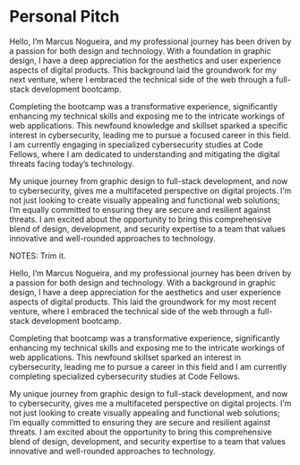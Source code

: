 # Personal Pitch

Hello, I’m Marcus Nogueira, and my professional journey has been driven by a passion for both design and technology. With a foundation in graphic design, I have a deep appreciation for the aesthetics and user experience aspects of digital products. This background laid the groundwork for my next venture, where I embraced the technical side of the web through a full-stack development bootcamp.

Completing the bootcamp was a transformative experience, significantly enhancing my technical skills and exposing me to the intricate workings of web applications. This newfound knowledge and skillset sparked a specific interest in cybersecurity, leading me to pursue a focused career in this field. I am currently engaging in specialized cybersecurity studies at Code Fellows, where I am dedicated to understanding and mitigating the digital threats facing today’s technology.

My unique journey from graphic design to full-stack development, and now to cybersecurity, gives me a multifaceted perspective on digital projects. I’m not just looking to create visually appealing and functional web solutions; I’m equally committed to ensuring they are secure and resilient against threats. I am excited about the opportunity to bring this comprehensive blend of design, development, and security expertise to a team that values innovative and well-rounded approaches to technology.

NOTES: Trim it.



Hello, I’m Marcus Nogueira, and my professional journey has been driven by a passion for both design and technology. With a background in graphic design, I have a deep appreciation for the aesthetics and user experience aspects of digital products. This laid the groundwork for my most recent venture, where I embraced the technical side of the web through a full-stack development bootcamp.

Completing that bootcamp was a transformative experience, significantly enhancing my technical skills and exposing me to the intricate workings of web applications. This newfound  skillset sparked an interest in cybersecurity, leading me to pursue a career in this field and I am currently completing specialized cybersecurity studies at Code Fellows.

My unique journey from graphic design to full-stack development, and now to cybersecurity, gives me a multifaceted perspective on digital projects. I’m not just looking to create visually appealing and functional web solutions; I’m equally committed to ensuring they are secure and resilient against threats. I am excited about the opportunity to bring this comprehensive blend of design, development, and security expertise to a team that values innovative and well-rounded approaches to technology.